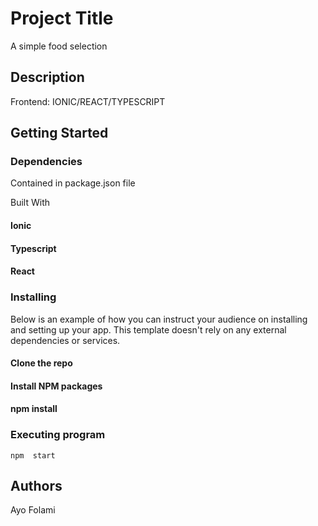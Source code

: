 # Project Title

A simple food selection

## Description

Frontend: IONIC/REACT/TYPESCRIPT

## Getting Started

### Dependencies

Contained in package.json file

Built With

#### Ionic

#### Typescript

#### React

### Installing

Below is an example of how you can instruct your audience on installing and setting up your app. This template doesn't rely on any external dependencies or services.

#### Clone the repo

#### Install NPM packages

#### npm install

### Executing program

```
npm  start
```

## Authors

Ayo Folami
